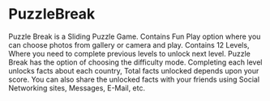 # PuzzleBreak
Puzzle Break is a Sliding Puzzle Game. Contains Fun Play option where you can choose photos from gallery or camera and play. Contains 12 Levels, Where you need to complete previous levels to unlock next level. Puzzle Break has the option of choosing the difficulty mode. Completing each level unlocks facts about each country, Total facts unlocked depends upon your score. You can also share the unlocked facts with your friends using Social Networking sites, Messages, E-Mail, etc.
